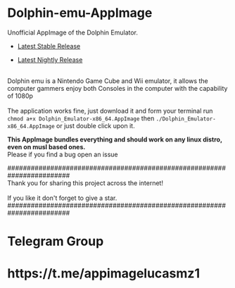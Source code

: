 # Dolphin-emu-AppImage

Unofficial AppImage of the Dolphin Emulator.

* [Latest Stable Release](https://github.com/pkgforge-dev/Dolphin-emu-AppImage/releases/latest)

* [Latest Nightly Release](https://github.com/pkgforge-dev/Dolphin-emu-AppImage/releases/tag/nightly)


<br> Dolphin emu is a Nintendo Game Cube and Wii emulator, it allows the computer gammers enjoy both Consoles in the computer with the capability of 1080p <br/>
<br>The application works fine, just download it and form your terminal run `chmod a+x Dolphin_Emulator-x86_64.AppImage` then `./Dolphin_Emulator-x86_64.AppImage` or just double click upon it.<br/>

**This AppImage bundles everything and should work on any linux distro, even on musl based ones.** <br>Please if you find a bug open an issue<br/>

########################################################################
<br> Thank you for sharing this project across the internet! <br/>
<br> If you like it don't forget to give a star. <br/>
########################################################################

<h1>Telegram Group<h1/>
<h1>https://t.me/appimagelucasmz1<h1/>
